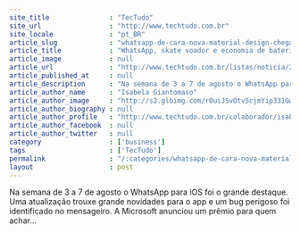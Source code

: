 ```yaml
---
site_title               : "TecTudo"
site_url                 : "http://www.techtudo.com.br"
site_locale              : "pt_BR"
article_slug             : "whatsapp-de-cara-nova-material-design-chega-para-os-usuarios-do-android"
article_title            : "WhatsApp, skate voador e economia de bateria no Android nas mais lidas"
article_image            : null
article_url              : "http://www.techtudo.com.br/listas/noticia/2015/08/whatsapp-skate-voador-e-economia-de-bateria-no-android-nas-mais-lidas.html"
article_published_at     : null
article_description      : "Na semana de 3 a 7 de agosto o WhatsApp para iOS foi o grande destaque. Uma atualização trouxe grande novidades para o app e um bug perigoso foi identificado no mensageiro. A Microsoft anunciou um prêmio para quem achar..."
article_author_name      : "Isabela Giantomaso"
article_author_image     : "http://s2.glbimg.com/rOuiJSvOtv5cjmYip331GwOGWZ8=/30x30/s2.glbimg.com/bpxQ_6Kqdxcg0bMME3YFHa-FPr8=/0x6:536x542/140x140/s.glbimg.com/po/tt2/f/original/2015/01/07/isabelag.jpg"
article_author_biography : null
article_author_profile   : "http://www.techtudo.com.br/colaborador/isabela-giantomaso.html"
article_author_facebook  : null
article_author_twitter   : null
category                 : ['business']
tags                     : ['TecTudo']
permalink                : "/:categories/whatsapp-de-cara-nova-material-design-chega-para-os-usuarios-do-android/"
layout                   : post
---
```


Na semana de 3 a 7 de agosto o WhatsApp para iOS foi o grande destaque. Uma atualização trouxe grande novidades para o app e um bug perigoso foi identificado no mensageiro. A Microsoft anunciou um prêmio para quem achar...
